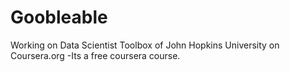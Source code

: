Goobleable
==========

Working on Data Scientist Toolbox of John Hopkins University on Coursera.org -Its a free coursera course.
